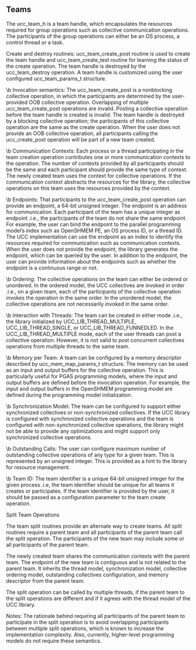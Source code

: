 ## Teams

The ucc\_team\_h is a team handle, which encapsulates the resources required for group operations such as collective communication operations. The participants of the group operations can either be an OS process, a control thread or a task.

Create and destroy routines: ucc\_team\_create\_post routine is used to create the team handle and ucc\_team\_create\_test routine for learning the status of the create operation. The team handle is destroyed by the ucc\_team\_destroy operation. A team handle is customized using the user configured ucc\_team\_params\_t structure.

\b Invocation semantics: The ucc\_team\_create\_post is a nonblocking collective operation, in which the participants are determined by the user-provided OOB collective operation. Overlapping of multiple ucc\_team\_create\_post operations are invalid. Posting a collective operation before the team handle is created is invalid. The team handle is destroyed by a blocking collective operation; the participants of this collective operation are the same as the create operation. When the user does not provide an OOB collective operation, all participants calling the ucc\_create\_post operation will be part of a new team created.

\b Communication Contexts: Each process or a thread participating in the team creation operation contributes one or more communication contexts to the operation. The number of contexts provided by all participants should be the same and each participant should provide the same type of context. The newly created team uses the context for collective operations. If the communication context abstracts the resources for the library, the collective operations on this team uses the resources provided by the context.

\b Endpoints: That participants to the ucc\_team\_create\_post operation can provide an endpoint, a 64-bit unsigned integer. The endpoint is an address for communication. Each participant of the team has a unique integer as endpoint .i.e., the participants of the team do not share the same endpoint. For example, the user can bind the endpoint to the parallel programming model’s index such as OpenSHMEM PE, an OS process ID, or a thread ID. The UCC implementation can use the endpoint as an index to identify the resources required for communication such as communication contexts. When the user does not provide the endpoint, the library generates the endpoint, which can be queried by the user. In addition to the endpoint, the user can provide information about the endpoints such as whether the endpoint is a continuous range or not.

\b Ordering: The collective operations on the team can either be ordered or unordered. In the ordered model, the UCC collectives are invoked in order .i.e., on a given team, each of the participants of the collective operation invokes the operation in the same order. In the unordered model, the collective operations are not necessarily invoked in the same order.

\b Interaction with Threads: The team can be created in either mode .i.e., the library initialized by UCC\_LIB\_THREAD\_MULTIPLE, UCC\_LIB\_THREAD\_SINGLE, or UCC\_LIB\_THREAD\_FUNNEDLED. In the UCC\_LIB\_THREAD\_MULTIPLE mode, each of the user threads can post a collective operation. However, it is not valid to post concurrent collectives operations from multiple threads to the same team.

\b Memory per Team: A team can be configured by a memory descriptor described by ucc\_mem\_map\_params\_t structure. The memory can be used as an input and output buffers for the collective operation. This is particularly useful for PGAS programming models, where the input and output buffers are defined before the invocation operation. For example, the input and output buffers in the OpenSHMEM programming model are defined during the programming model initialization.

\b Synchronization Model: The team can be configured to support either synchronized collectives or non-synchronized collectives. If the UCC library is configured with synchronized collective operations and the team is configured with non-synchronized collective operations, the library might not be able to provide any optimizations and might support only synchronized collective operations.

\b Outstanding Calls: The user can configure maximum number of outstanding collective operations of any type for a given team.  This is represented by an unsigned integer.  This is provided as a hint to the library for resource management.

\b Team ID: The team identifier is a unique 64-bit unsigned integer for the given process .i.e, the team identifier should be unique for all teams it creates or participates. If the team identifier is provided by the user, it should be passed as a configuration parameter to the team create operation.


Split Team Operations

The team split routines provide an alternate way to create teams. All split routines require a parent team and all participants of the parent team call the split operation. The participants of the new team may include some or all participants of the parent team.

The newly created team shares the communication contexts with the parent team. The endpoint of the new team is contiguous and is not related to the parent team. It inherits the thread model, synchronization model, collective ordering model, outstanding collectives configuration, and memory descriptor from the parent team.

The split operation can be called by multiple threads, if the parent team to the split operations are different and if it agrees with the thread model of the UCC library.

Notes: The rationale behind requiring all participants of the parent team to participate in the split operation is to avoid overlapping participants between multiple split operations, which is known to increase the implementation complexity. Also, currently, higher-level programming models do not require these semantics.
